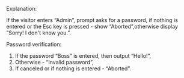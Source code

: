 Explanation:

If the visitor enters “Admin”, prompt asks for a password, if nothing is entered or the Esc key is pressed - show “Aborted”,otherwise display “Sorry! I don't know you.”.

Password verification:

1. If the password “Boss” is entered, then output “Hello!”,
2. Otherwise - “Invalid password”,
3. If canceled or if nothing is entered - “Aborted”.
